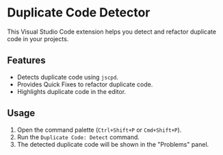 # Duplicate Code Detector

This Visual Studio Code extension helps you detect and refactor duplicate code in your projects.

## Features

- Detects duplicate code using `jscpd`.
- Provides Quick Fixes to refactor duplicate code.
- Highlights duplicate code in the editor.

## Usage

1.  Open the command palette (`Ctrl+Shift+P` or `Cmd+Shift+P`).
2.  Run the `Duplicate Code: Detect` command.
3.  The detected duplicate code will be shown in the "Problems" panel.
